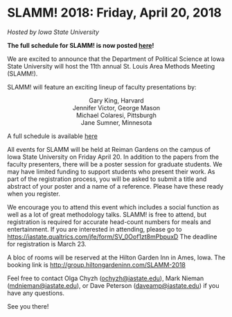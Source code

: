 # SLAMM! 2018: Friday, April 20, 2018
*Hosted by Iowa State University*

**The full schedule for SLAMM! is now posted [here](schedule.md)!**

We are excited to announce that the Department of Political Science at Iowa State University will host the 11th annual St. Louis Area Methods Meeting (SLAMM!).

SLAMM! will feature an exciting lineup of faculty presentations by:

<p align="center">
    Gary King, Harvard<br/>
    Jennifer Victor, George Mason<br/>
    Michael Colaresi, Pittsburgh<br/>
    Jane Sumner, Minnesota
</p>

A full schedule is available [here](schedule.md)

All events for SLAMM will be held at Reiman Gardens on the campus of Iowa State University on Friday April 20.  In addition to the papers from the faculty presenters, there will be a poster session for graduate students.  We may have limited funding to support students who present their work.  As part of the registration process, you will be asked to submit a title and abstract of your poster and a name of a reference.  Please have these ready when you register. 

We encourage you to attend this event which includes a social function as well as a lot of great methodology talks. SLAMM! is free to attend, but registration is required for accurate head-count numbers for meals and entertainment.  If you are interested in attending, please go to <https://iastate.qualtrics.com/jfe/form/SV_0Oof1zt8mPbpuxD>
The deadline for registration is March 23.  

A bloc of rooms will be reserved at the Hilton Garden Inn in Ames, Iowa. The booking link is <http://group.hiltongardeninn.com/SLAMM-2018>

Feel free to contact Olga Chyzh (ochyzh@iastate.edu), Mark Nieman (mdnieman@iastate.edu), or Dave Peterson (daveamp@iastate.edu) if you have any questions.

See you there!
